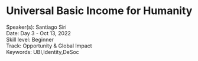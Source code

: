# Universal Basic Income for Humanity

Speaker(s): Santiago Siri  
Date: Day 3 - Oct 13, 2022  
Skill level: Beginner  
Track: Opportunity & Global Impact  
Keywords: UBI,Identity,DeSoc  






